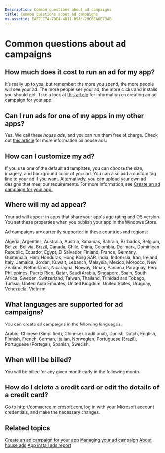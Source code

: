 ```yaml
---
Description: Common questions about ad campaigns
title: Common questions about ad campaigns
ms.assetid: EAF7CC74-7DE4-4D11-B9A6-29C6EA6E734B
---
```


# Common questions about ad campaigns


## How much does it cost to run an ad for my app?


It’s really up to you, but remember: the more you spend, the more people will see your ad. The more people see your ad, the more clicks and installs you should get. Take a look at [this article](create-an-ad-campaign-for-your-app.md) for information on creating an ad campaign for your app.

## Can I run ads for one of my apps in my other apps?


Yes. We call these *house ads*, and you can run them free of charge. Check out [this article](about-house-ads.md) for more information on house ads.

## How can I customize my ad?


If you use one of the default ad templates, you can choose the size, imagery, and background color of your ad. You can also add a custom tag line to your ad if you want. Alternatively, you can upload your own ad designs that meet our requirements. For more information, see [Create an ad campaign for your app.](create-an-ad-campaign-for-your-app.md)

## Where will my ad appear?


Your ad will appear in apps that share your app's age rating and OS version. You set these properties when you publish your app in the Windows Store.

Ad campaigns are currently supported in these countries and regions:

Algeria, Argentina, Australia, Austria, Bahamas, Bahrain, Barbados, Belgium, Belize, Bolivia, Brazil, Canada, Chile, China, Colombia, Denmark, Dominican Republic, Ecuador, Egypt, El Salvador, Finland, France, Germany, Guatemala, Haiti, Honduras, Hong Kong SAR, India, Indonesia, Iraq, Ireland, Italy, Jamaica, Jordan, Kuwait, Lebanon, Malaysia, Mexico, Morocco, New Zealand, Netherlands, Nicaragua, Norway, Oman, Panama, Paraguay, Peru, Philippines, Puerto Rico, Qatar, Saudi Arabia, Singapore, Spain, South Africa, Sweden, Switzerland, Taiwan, Thailand, Trinidad and Tobago, Tunisia, United Arab Emirates, United Kingdom, United States, Uruguay, Venezuela, Vietnam.

## What languages are supported for ad campaigns?


You can create ad campaigns in the following languages:

Arabic, Chinese (Simplified), Chinese (Traditional), Danish, Dutch, English, Finnish, French, German, Italian, Norwegian, Portuguese (Brazil), Portuguese (Portugal), Spanish, Swedish.

## When will I be billed?


You will be billed for any given month early in the following month.

## How do I delete a credit card or edit the details of a credit card?


Go to <http://commerce.microsoft.com>, log in with your Microsoft account credentials, and make the necessary changes.

## Related topics


[Create an ad campaign for your app](create-an-ad-campaign-for-your-app.md)
[Managing your ad campaign](managing-your-ad-campaign.md)
[About house ads](about-house-ads.md)
[App install ads report](app-install-ads-reports.md)
 

 






<!--HONumber=May16_HO4-->


